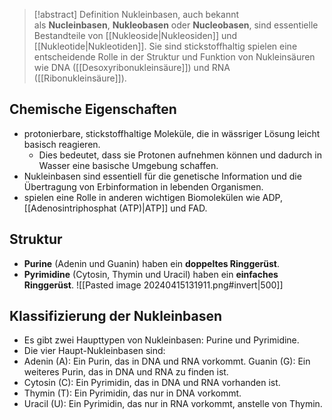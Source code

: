 > [!abstract] Definition
>  Nukleinbasen, auch bekannt als **Nucleinbasen**, **Nukleobasen** oder **Nucleobasen**, sind essentielle Bestandteile von [[Nukleoside|Nukleosiden]] und [[Nukleotide|Nukleotiden]]. Sie sind stickstoffhaltig spielen eine entscheidende Rolle in der Struktur und Funktion von Nukleinsäuren wie DNA ([[Desoxyribonukleinsäure]]) und RNA ([[Ribonukleinsäure]]).
## Chemische Eigenschaften
- protonierbare, stickstoffhaltige Moleküle, die in wässriger Lösung leicht basisch reagieren.
	- Dies bedeutet, dass sie Protonen aufnehmen können und dadurch in Wasser eine basische Umgebung schaffen.
- Nukleinbasen sind essentiell für die genetische Information und die Übertragung von Erbinformation in lebenden Organismen.
- spielen eine Rolle in anderen wichtigen Biomolekülen wie ADP, [[Adenosintriphosphat (ATP)|ATP]] und FAD.
## Struktur
- **Purine** (Adenin und Guanin) haben ein **doppeltes Ringgerüst**.
- **Pyrimidine** (Cytosin, Thymin und Uracil) haben ein **einfaches Ringgerüst**.
![[Pasted image 20240415131911.png#invert|500]]
## Klassifizierung der Nukleinbasen
- Es gibt zwei Haupttypen von Nukleinbasen: Purine und Pyrimidine.
- Die vier Haupt-Nukleinbasen sind:
- Adenin (A): Ein Purin, das in DNA und RNA vorkommt. Guanin (G): Ein weiteres Purin, das in DNA und RNA zu finden ist. 
- Cytosin (C): Ein Pyrimidin, das in DNA und RNA vorhanden ist.
- Thymin (T): Ein Pyrimidin, das nur in DNA vorkommt.
- Uracil (U): Ein Pyrimidin, das nur in RNA vorkommt, anstelle von Thymin.